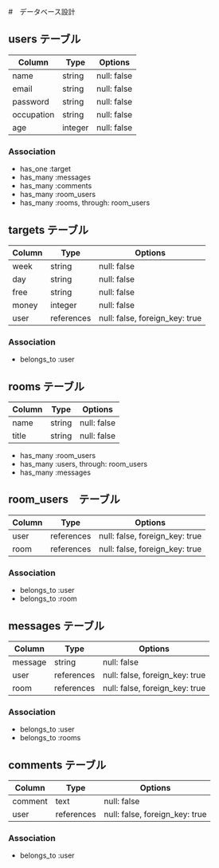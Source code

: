 #　データベース設計

## users テーブル

| Column     | Type    | Options     |
| ---------- | ------- | ----------- |
| name       | string  | null: false |
| email      | string  | null: false |
| password   | string  | null: false |
| occupation | string  | null: false |
| age        | integer | null: false |

### Association
- has_one :target
- has_many :messages
- has_many :comments
- has_many :room_users
- has_many :rooms, through: room_users

## targets テーブル

| Column  | Type       | Options                        |
| ------- | ---------- | ------------------------------ |
| week    | string     | null: false                    |
| day     | string     | null: false                    |
| free    | string     | null: false                    |
| money   | integer    | null: false                    |
| user    | references | null: false, foreign_key: true |

### Association
- belongs_to :user

## rooms テーブル

| Column | Type       | Options     |
| ------ | ---------- | ----------- |
| name   | string     | null: false |
| title  | string     | null: false |

- has_many :room_users
- has_many :users, through: room_users
- has_many :messages

## room_users　テーブル

| Column  | Type       | Options                        |
| ------- | ---------- | ------------------------------ |
| user    | references | null: false, foreign_key: true |
| room    | references | null: false, foreign_key: true |

### Association
- belongs_to :user
- belongs_to :room

## messages テーブル
| Column  | Type       | Options                        |
| ------- | ---------- | ------------------------------ |
| message | string     | null: false                    |
| user    | references | null: false, foreign_key: true |
| room    | references | null: false, foreign_key: true |

### Association
- belongs_to :user
- belongs_to :rooms

## comments テーブル

| Column  | Type       | Options                        |
| ------- | ---------- | ------------------------------ |
| comment | text       | null: false                    |
| user    | references | null: false, foreign_key: true |

### Association
- belongs_to :user